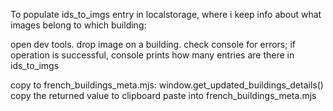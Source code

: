 To populate ids_to_imgs entry in localstorage,
where i keep info about what images belong to which building:

open dev tools.
drop image on a building.
check console for errors;
if operation is successful, console prints how many entries are there in ids_to_imgs

copy to french_buildings_meta.mjs:
    window.get_updated_buildings_details()
    copy the returned value to clipboard
    paste into french_buildings_meta.mjs